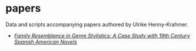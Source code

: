 # papers
Data and scripts accompanying papers authored by Ulrike Henny-Krahmer.

* [_Family Resemblance in Genre Stylistics: A Case Study with 19th Century Spanish American Novels_](family_resemblance_dsrom19)
